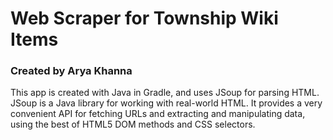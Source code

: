 # Web Scraper for Township Wiki Items
### Created by Arya Khanna
This app is created with Java in Gradle, and uses JSoup for parsing HTML.
JSoup is a Java library for working with real-world HTML. It provides a very convenient API for fetching URLs and extracting and manipulating data, using the best of HTML5 DOM methods and CSS selectors.
